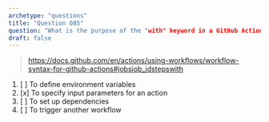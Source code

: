 ```yaml
---
archetype: "questions"
title: "Question 085"
question: "What is the purpose of the "with" keyword in a GitHub Actions workflow?"
draft: false
---
```



> https://docs.github.com/en/actions/using-workflows/workflow-syntax-for-github-actions#jobsjob_idstepswith
1. [ ] To define environment variables
1. [x] To specify input parameters for an action
1. [ ] To set up dependencies
1. [ ] To trigger another workflow